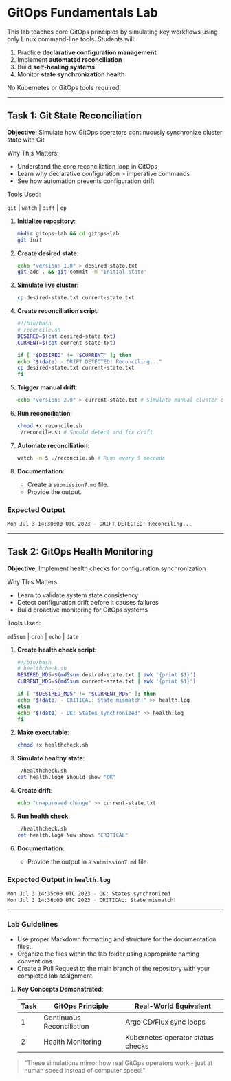 # **GitOps Fundamentals Lab**

This lab teaches core GitOps principles by simulating key workflows using only Linux command-line tools. Students will:

1. Practice **declarative configuration management**
2. Implement **automated reconciliation**
3. Build **self-healing systems**
4. Monitor **state synchronization health**

No Kubernetes or GitOps tools required!

---

## **Task 1: Git State Reconciliation**

**Objective**: Simulate how GitOps operators continuously synchronize cluster state with Git

Why This Matters:

- Understand the core reconciliation loop in GitOps
- Learn why declarative configuration > imperative commands
- See how automation prevents configuration drift

Tools Used:

`git` | `watch` | `diff` | `cp`

1. **Initialize repository**:

   ```bash
   mkdir gitops-lab && cd gitops-lab
   git init
   ```

2. **Create desired state**:

   ```bash
   echo "version: 1.0" > desired-state.txt
   git add . && git commit -m "Initial state"
   ```

3. **Simulate live cluster**:

   ```bash
   cp desired-state.txt current-state.txt
   ```

4. **Create reconciliation script**:

   ```bash
   #!/bin/bash
   # reconcile.sh
   DESIRED=$(cat desired-state.txt)
   CURRENT=$(cat current-state.txt)
   
   if [ "$DESIRED" != "$CURRENT" ]; then
   echo "$(date) - DRIFT DETECTED! Reconciling..."
   cp desired-state.txt current-state.txt
   fi
   ```

5. **Trigger manual drift**:

   ```bash
   echo "version: 2.0" > current-state.txt # Simulate manual cluster change
   ```

6. **Run reconciliation**:

   ```bash
   chmod +x reconcile.sh
   ./reconcile.sh # Should detect and fix drift
   ```

7. **Automate reconciliation**:

   ```bash
   watch -n 5 ./reconcile.sh # Runs every 5 seconds
   ```

8. **Documentation**:
   - Create a `submission7.md` file.
   - Provide the output.

### Expected Output

```bash
Mon Jul 3 14:30:00 UTC 2023 - DRIFT DETECTED! Reconciling...
```

---

## **Task 2: GitOps Health Monitoring**

**Objective**: Implement health checks for configuration synchronization

Why This Matters:

- Learn to validate system state consistency
- Detect configuration drift before it causes failures
- Build proactive monitoring for GitOps systems

Tools Used:

`md5sum` | `cron` | `echo` | `date`

1. **Create health check script**:

   ```bash
   #!/bin/bash
   # healthcheck.sh
   DESIRED_MD5=$(md5sum desired-state.txt | awk '{print $1}')
   CURRENT_MD5=$(md5sum current-state.txt | awk '{print $1}')
   
   if [ "$DESIRED_MD5" != "$CURRENT_MD5" ]; then
   echo "$(date) - CRITICAL: State mismatch!" >> health.log
   else
   echo "$(date) - OK: States synchronized" >> health.log
   fi
   ```

2. **Make executable**:

   ```bash
   chmod +x healthcheck.sh
   ```

3. **Simulate healthy state**:

   ```bash
   ./healthcheck.sh
   cat health.log# Should show "OK"
   ```

4. **Create drift**:

   ```bash
   echo "unapproved change" >> current-state.txt
   ```

5. **Run health check**:

   ```bash
   ./healthcheck.sh
   cat health.log# Now shows "CRITICAL"
   ```

6. **Documentation**:
   - Provide the output in a `submission7.md` file.

### Expected Output in `health.log`

```bash
Mon Jul 3 14:35:00 UTC 2023 - OK: States synchronized
Mon Jul 3 14:36:00 UTC 2023 - CRITICAL: State mismatch!
```

---

### **Lab Guidelines**

- Use proper Markdown formatting and structure for the documentation files.
- Organize the files within the lab folder using appropriate naming conventions.
- Create a Pull Request to the main branch of the repository with your completed lab assignment.

1. **Key Concepts Demonstrated**:

   | Task | GitOps Principle | Real-World Equivalent |
   |------|------------------|------------------------|
   | 1 | Continuous Reconciliation | Argo CD/Flux sync loops |
   | 2 | Health Monitoring | Kubernetes operator status checks |

> "These simulations mirror how real GitOps operators work - just at human speed instead of computer speed!"
